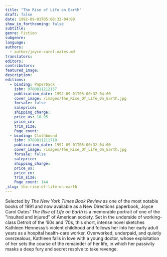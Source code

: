 ```yaml
---
title: "The Rise of Life on Earth"
draft: false
date: 1992-09-01T05:00:32-04:00
show_in_forthcoming: false
subtitle:
genre: Fiction
subgenre:
language:
authors:
  - author/joyce-carol-oates.md
translators:
editors:
contributors:
featured_image:
description:
editions:
  - binding: Paperback
    isbn: 9780811212137
    publication_date: 1992-09-01T05:00:32-04:00
    cover_image: /images/The_Rise_Of_Life_On_Earth.jpg
    forsale: false
    saleprice:
    shipping_charge:
    price_us: 10.95
    price_cn:
    trim_size:
    Page_count:
  - binding: Clothbound
    isbn: 9780811211710
    publication_date: 1992-09-01T05:00:32-04:00
    cover_image: /images/The_Rise_Of_Life_On_Earth.jpg
    forsale: false
    saleprice:
    shipping_charge:
    price_us:
    price_cn:
    trim_size:
    Page_count: 144
_slug: the-rise-of-life-on-earth
---
```


Selected by _The New York Times Book Review_ as one of the most notable books of 1991 and now available as a New Directions paperbook, Joyce Carol Oates’ _The Rise of Life on Earth_ is a memorable portrait of one of the "insulted and injured" of American society. Set in the underside of working-class Detroit of the ’60s and ’70s, this short, intense novel sketches Kathleen Hennessy’s violent childhood and follows her into her early adult years as a hospital health-care worker. Overworked, underpaid, and quietly overzealous, Kathleen falls in love with a young doctor, whose exploitation of her sets the course of the remainder of her life, in which her passivity masks a deep fury and secret resolve to take revenge.


